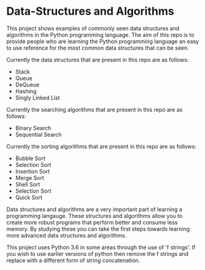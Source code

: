 # Data-Structures and Algorithms
This project shows examples of commonly seen data structures and algorithms in the Python programming language. The aim of this repo is to provide people who are learning the Python programming language an easy to use reference for the most common data structures that can be seen.

Currently the data structures that are present in this repo are as follows:
- Stack
- Queue
- DeQueue
- Hashing
- Singly Linked List

Currently the searching algorithms that are present in this repo are as follows:
- Binary Search
- Sequential Search

Currently the sorting algorithms that are present in this repo are as follows:
- Bubble Sort
- Selection Sort
- Insertion Sort
- Merge Sort
- Shell Sort
- Selection Sort
- Quick Sort

Data structures and algorithms are a very important part of learning a programming langauge. These structures and algorithms allow you to create more robust programs that perform better and consume less memory. By studying these you can take the first steps towards learning more advanced data structures and algorithms.

This project uses Python 3.6 in some areas through the use of 'f strings'. If you wish to use earlier versions of python then remove the f strings and replace with a different form of string concatenation.
